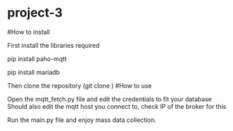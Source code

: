 # project-3

#How to install

First install the libraries required

pip install paho-mqtt

pip install mariadb

Then clone the repository (git clone <link>)
#How to use

Open the mqtt_fetch.py file and edit the credentials to fit your database
Should also edit the mqtt host you connect to, check IP of the broker for this

Run the main.py file and enjoy mass data collection.
